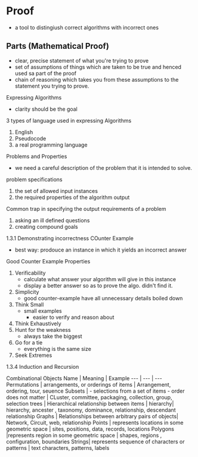 # Proof
- a tool to distingiush correct algorithms with incorrect ones

## Parts (Mathematical Proof)
- clear, precise statement of what you're trying to prove
- set of assumptions of things which are taken to be true and henced used sa part of the proof
- chain of reasoning which takes you from these assumptions to the statement you trying to prove.

Expressing Algorithms
- clarity should be the goal 

3 types of language used in expressing Algorithms
1. English
2. Pseudocode
3. a real programming language

Problems and Properties
- we need a careful description of the problem that it is intended to solve.

problem specifications
1. the set of allowed input instances
2. the required properties of the algorithm output 

Common trap in specifying the output requirements of a problem
1. asking an ill defined questions
2. creating compound goals

1.3.1 Demonstrating incorrectness
COunter Example
- best way: prodouce an instance in which it yields an incorrect answer

Good Counter Example Properties
1. Verificability
    - calculate what answer your algorithm will give in this instance
    - display a better answer so as to prove the algo. didn't find it.
2. Simplicity
    - good counter-example have all unnecessary details boiled down
3. Think Small
    - small examples
        - easier to verify and reason about
4. Think Exhaustively 
5. Hunt for the weakness
    - always take the biggest
6. Go for a tie
    - everything is the same size
7. Seek Extremes

1.3.4 Induction and Recursion

Combinational Objects
Name | Meaning | Example
--- | --- | ---
Permutations | arrangements, or orderings of items | Arrangement, ordering, tour, seuence
Subsets | - selections from a set of items - order does not matter | CLuster, committee, packaging, collection, group, selection
trees | Hierarchical relationship between items | hierarchy| hierarchy, ancester , taxonomy, dominance, relationship, descendant relationship 
Graphs | Relationships between arbitrary pairs of objects| Network, Circuit, web, relationship
Points | represents locations in some geometric space | sites, positions, data, records, locations
Polygons |represents region in some geometric space | shapes, regions , configuration, boundaries
Strings| represents sequence of characters or patterns | text characters, patterns, labels